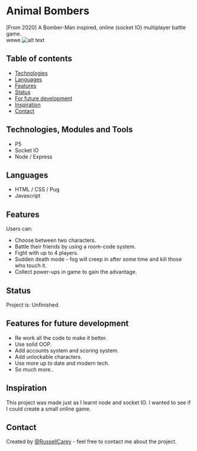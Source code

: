 # Animal Bombers 

[From 2020]
A Bomber-Man inspired, online (socket IO) multiplayer battle game.  
wewe
![alt text](https://github.com/RussellCarey/Animal-Bombers/blob/master/design/SS1.png)


## Table of contents

- [Technologies](#technologies)
- [Languages](#languages)
- [Features](#features)
- [Status](#status)
- [For future development](#features-for-future-development)
- [Inspiration](#inspiration)
- [Contact](#contact)

## Technologies, Modules and Tools

- P5
- Socket IO
- Node / Express

## Languages

- HTML / CSS / Pug
- Javascript

## Features

Users can:

- Choose between two characters.
- Battle their friends by using a room-code system.
- Fight with up to 4 players.
- Sudden death mode - fog will creep in after some time and kill those who touch it.
- Collect power-ups in game to gain the advantage.

## Status

Project is: Unfinished.

## Features for future development

- Re work all the code to make it better.
- Use solid OOP.
- Add accounts system and scoring system.
- Add unlockable characters.
- Use more up to date and modern tech.
- So much more..

## Inspiration

This project was made just as I learnt node and socket IO. I wanted to see if I could create a small online game.

## Contact

Created by [@RussellCarey](https://twitter.com/russellcareyy) - feel free to contact me about the project.
